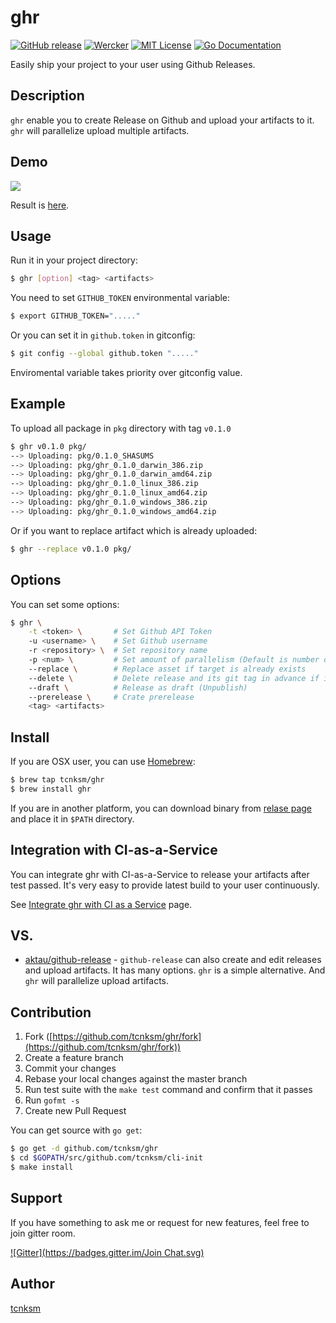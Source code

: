 ghr
====

[![GitHub release](http://img.shields.io/github/release/tcnksm/ghr.svg?style=flat-square)][release]
[![Wercker](http://img.shields.io/wercker/ci/54330318b4ce963d50020750.svg?style=flat-square)][wercker]
[![MIT License](http://img.shields.io/badge/license-MIT-blue.svg?style=flat-square)][license]
[![Go Documentation](http://img.shields.io/badge/go-documentation-blue.svg?style=flat-square)][godocs]

[release]: https://github.com/tcnksm/ghr/releases
[wercker]: https://app.wercker.com/project/bykey/a181c474f1e25e1870d0ba387723046b
[license]: https://github.com/tcnksm/ghr/blob/master/LICENSE
[godocs]: http://godoc.org/github.com/tcnksm/ghr

Easily ship your project to your user using Github Releases.

## Description

`ghr` enable you to create Release on Github and upload your artifacts to it. `ghr` will parallelize upload multiple artifacts.

## Demo

![](http://deeeet.com/writing/images/post/ghr.gif)

Result is [here](https://github.com/tcnksm/ghr/releases/tag/v0.1.0).


## Usage

Run it in your project directory:

```bash
$ ghr [option] <tag> <artifacts>
```

You need to set `GITHUB_TOKEN` environmental variable:

```bash
$ export GITHUB_TOKEN="....."
```

Or you can set it in `github.token` in gitconfig:

```bash
$ git config --global github.token "....."
```

Enviromental variable takes priority over gitconfig value.

## Example

To upload all package in `pkg` directory with tag `v0.1.0`

```bash
$ ghr v0.1.0 pkg/
--> Uploading: pkg/0.1.0_SHASUMS
--> Uploading: pkg/ghr_0.1.0_darwin_386.zip
--> Uploading: pkg/ghr_0.1.0_darwin_amd64.zip
--> Uploading: pkg/ghr_0.1.0_linux_386.zip
--> Uploading: pkg/ghr_0.1.0_linux_amd64.zip
--> Uploading: pkg/ghr_0.1.0_windows_386.zip
--> Uploading: pkg/ghr_0.1.0_windows_amd64.zip
```

Or if you want to replace artifact which is already uploaded:

```bash
$ ghr --replace v0.1.0 pkg/
```

## Options

You can set some options:

```bash
$ ghr \
    -t <token> \       # Set Github API Token
    -u <username> \    # Set Github username
    -r <repository> \  # Set repository name
    -p <num> \         # Set amount of parallelism (Default is number of CPU)
    --replace \        # Replace asset if target is already exists
    --delete \         # Delete release and its git tag in advance if it exists
    --draft \          # Release as draft (Unpublish)
    --prerelease \     # Crate prerelease
    <tag> <artifacts>
```

## Install

If you are OSX user, you can use [Homebrew](http://brew.sh/):

```bash
$ brew tap tcnksm/ghr
$ brew install ghr
```

If you are in another platform, you can download binary from [relase page](https://github.com/tcnksm/ghr/releases) and place it in `$PATH` directory.

## Integration with CI-as-a-Service

You can integrate ghr with CI-as-a-Service to release your artifacts after test passed. It's very easy to provide latest build to your user continuously.

See [Integrate ghr with CI as a Service](https://github.com/tcnksm/ghr/wiki/Integrate-ghr-with-CI-as-a-Service) page.

## VS.

- [aktau/github-release](https://github.com/aktau/github-release) - `github-release` can also create and edit releases and upload artifacts. It has many options. `ghr` is a simple alternative. And `ghr` will parallelize upload artifacts.

## Contribution

1. Fork ([https://github.com/tcnksm/ghr/fork](https://github.com/tcnksm/ghr/fork))
1. Create a feature branch
1. Commit your changes
1. Rebase your local changes against the master branch
1. Run test suite with the `make test` command and confirm that it passes
1. Run `gofmt -s`
1. Create new Pull Request

You can get source with `go get`:

```bash
$ go get -d github.com/tcnksm/ghr
$ cd $GOPATH/src/github.com/tcnksm/cli-init
$ make install
```

## Support

If you have something to ask me or request for new features, feel free to join gitter room.

[![Gitter](https://badges.gitter.im/Join Chat.svg)](https://gitter.im/tcnksm/ghr?utm_source=badge&utm_medium=badge&utm_campaign=pr-badge&utm_content=badge)


## Author

[tcnksm](https://github.com/tcnksm)
